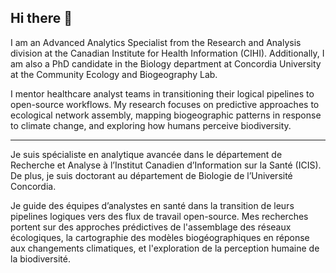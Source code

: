 ## Hi there 👋

I am an Advanced Analytics Specialist from the Research and Analysis division at the Canadian Institute for Health Information (CIHI). Additionally, I am also a PhD candidate in the Biology department at Concordia University at the Community Ecology and Biogeography Lab. 

I mentor healthcare analyst teams in transitioning their logical pipelines to open-source workflows. My research focuses on predictive approaches to ecological network assembly, mapping biogeographic patterns in response to climate change, and exploring how humans perceive biodiversity.


--- 

Je suis spécialiste en analytique avancée dans le département de Recherche et Analyse à l’Institut Canadien d’Information sur la Santé (ICIS). De plus, je suis doctorant au département de Biologie de l’Université Concordia.

Je guide des équipes d’analystes en santé dans la transition de leurs pipelines logiques vers des flux de travail open-source. Mes recherches portent sur des approches prédictives de l'assemblage des réseaux écologiques, la cartographie des modèles biogéographiques en réponse aux changements climatiques, et l'exploration de la perception humaine de la biodiversité.

